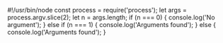 #!/usr/bin/node
const process = require('process');
let args = process.argv.slice(2);
let n = args.length;
if (n === 0) {
  console.log('No argument');
  } else if (n === 1) {
      console.log('Arguments found');
    } else {
    console.log('Arguments found');
}
